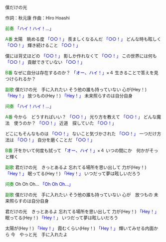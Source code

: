 僕だけの光

作詞：秋元康
作曲：Hiro Hoashi

<font color=green>前奏</font>
<font color=blue>「ハイ！ハイ！…」</font> 

<font color=green>A番</font>
太陽　眺める度 <font color=blue>「○○！」</font> 
羨ましくなるんだ <font color=blue>「○○！」</font> 
どんな時も眩しく <font color=blue>「○○！」</font> 
輝き続けること <font color=blue>「○○！」</font> 

僕には背丈ほどの <font color=blue>「○○！」</font> 
影しか作れなくて <font color=blue>「○○！」</font> 
この世界には何も <font color=blue>「○○！」</font> 
貢献できていない <font color=blue>「○○！」</font> 

<font color=green>B番</font>
なぜに自分は存在するのか？ <font color=blue>「オー、ハイ！」</font>×４ 
生きることで答えを見つけられるか？

<font color=green>副歌</font>
僕だけの光　手に入れたい
そう他の誰も持っていない
心が(Hey！)  <font color=blue>「Hey！」</font>
放つもの(Hey！) <font color=blue>「Hey！」</font>
未来照らすのは自分自身

<font color=green>间奏</font>
<font color=blue>「ハイ！ハイ！…」</font> 

<font color=green>A番</font>
今から　どうすればいい？ <font color=blue>「○○！」</font>
光り方を教えて <font color=blue>「○○！」</font> 
どんな魔法　使うのか？ <font color=blue>「○○！」</font> 
近道　探していた <font color=blue>「○○！」</font> 

どこにもそんなものは <font color=blue>「○○！」</font> 
ないこと気づかされた <font color=blue>「○○！」</font> 
一つだけ方法は <font color=blue>「○○！」</font> 
自分を磨くことだ <font color=blue>「○○！」</font> 

<font color=green>B番</font>
汗をかいて何度も拭って <font color=blue>「オー、ハイ！」</font>×４
いつの間にか　何かがそっと輝く

<font color=green>副歌</font>
君だけの光　きっとあるよ
忘れてる場所を思い出して
力が(Hey！) <font color=blue>「Hey！」</font>
眠ってる(Hey！) <font color=blue>「Hey！」</font>
いつだって夢は眩しいだろう

<font color=green>间奏</font>
Oh Oh Oh…
<font color=blue>「Oh Oh Oh…」</font>

<font color=green>副歌</font>
僕だけの光　手に入れたい
そう他の誰も持っていない
心が　放つもの
未来照らすのは自分自身

君だけの光　きっとあるよ
忘れてる場所を思い出して
力が(Hey！)  <font color=blue>「Hey！」</font>
眠ってる(Hey！)  <font color=blue>「Hey！」</font>
いつだって夢は眩しいだろう

太陽が(Hey！)  <font color=blue>「Hey！」</font>
霞むくらい(Hey！)  <font color=blue>「Hey！」</font>
輝いてみせる内面から
今　やっと光　手に入れたよ
